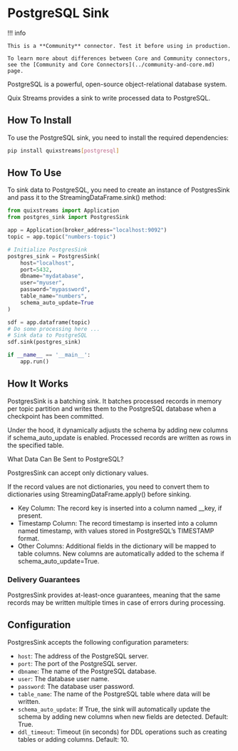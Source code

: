 # PostgreSQL Sink

!!! info

    This is a **Community** connector. Test it before using in production.

    To learn more about differences between Core and Community connectors, see the [Community and Core Connectors](../community-and-core.md) page.

PostgreSQL is a powerful, open-source object-relational database system.

Quix Streams provides a sink to write processed data to PostgreSQL.

## How To Install

To use the PostgreSQL sink, you need to install the required dependencies:

```bash
pip install quixstreams[postgresql]
```

## How To Use

To sink data to PostgreSQL, you need to create an instance of PostgresSink and pass it to the StreamingDataFrame.sink() method:

```python
from quixstreams import Application
from postgres_sink import PostgresSink

app = Application(broker_address="localhost:9092")
topic = app.topic("numbers-topic")

# Initialize PostgresSink
postgres_sink = PostgresSink(
    host="localhost",
    port=5432,
    dbname="mydatabase",
    user="myuser",
    password="mypassword",
    table_name="numbers",
    schema_auto_update=True
)

sdf = app.dataframe(topic)
# Do some processing here ...
# Sink data to PostgreSQL
sdf.sink(postgres_sink)

if __name__ == '__main__':
    app.run()
```

## How It Works

PostgresSink is a batching sink.
It batches processed records in memory per topic partition and writes them to the PostgreSQL database when a checkpoint has been committed.

Under the hood, it dynamically adjusts the schema by adding new columns if schema_auto_update is enabled. Processed records are written as rows in the specified table.

What Data Can Be Sent to PostgreSQL?

PostgresSink can accept only dictionary values.

If the record values are not dictionaries, you need to convert them to dictionaries using StreamingDataFrame.apply() before sinking.

- Key Column: The record key is inserted into a column named __key, if present.
- Timestamp Column: The record timestamp is inserted into a column named timestamp, with values stored in PostgreSQL’s TIMESTAMP format.
- Other Columns: Additional fields in the dictionary will be mapped to table columns. New columns are automatically added to the schema if schema_auto_update=True.

### Delivery Guarantees

PostgresSink provides at-least-once guarantees, meaning that the same records may be written multiple times in case of errors during processing.


## Configuration

PostgresSink accepts the following configuration parameters:

- `host`: The address of the PostgreSQL server.
- `port`: The port of the PostgreSQL server.
- `dbname`: The name of the PostgreSQL database.
- `user`: The database user name.
- `password`: The database user password.
- `table_name`: The name of the PostgreSQL table where data will be written.
- `schema_auto_update`: If True, the sink will automatically update the schema by adding new columns when new fields are detected. Default: True.
- `ddl_timeout`: Timeout (in seconds) for DDL operations such as creating tables or adding columns. Default: 10.
